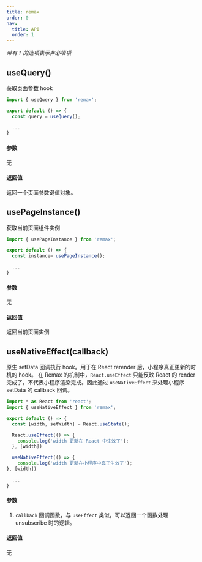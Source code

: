 ```yaml
---
title: remax
order: 0
nav:
  title: API
  order: 1
---
```


_带有 `?` 的选项表示非必填项_

## useQuery()

获取页面参数 hook

```jsx
import { useQuery } from 'remax';

export default () => {
  const query = useQuery();

  ...
}
```

#### 参数

无

#### 返回值

返回一个页面参数键值对象。

## usePageInstance()

获取当前页面组件实例

```js
import { usePageInstance } from 'remax';

export default () => {
  const instance= usePageInstance();

  ...
}
```

#### 参数

无

#### 返回值

返回当前页面实例

## useNativeEffect(callback)

原生 setData 回调执行 hook。用于在 React rerender 后，小程序真正更新的时机的 hook。
在 Remax 的机制中，`React.useEffect` 只能反映 React 的 render 完成了，不代表小程序渲染完成。因此通过 `useNativeEffect` 来处理小程序 setData 的 callback 回调。

```jsx
import * as React from 'react';
import { useNativeEffect } from 'remax';

export default () => {
  const [width, setWidth] = React.useState();

  React.useEffect(() => {
    console.log('width 更新在 React 中生效了');
  }, [width])

  useNativeEffect(() => {
    console.log('width 更新在小程序中真正生效了');
}, [width])

  ...
}
```

#### 参数

1. `callback` 回调函数，与 `useEffect` 类似，可以返回一个函数处理 unsubscribe 时的逻辑。

#### 返回值

无
